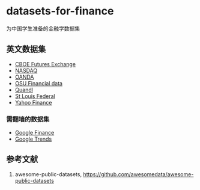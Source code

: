 # datasets-for-finance
为中国学生准备的金融学数据集

## 英文数据集

* [CBOE Futures Exchange](http://cfe.cboe.com/market-data/)
* [NASDAQ](https://data.nasdaq.com/)
* [OANDA](http://www.oanda.com/)
* [OSU Financial data](http://fisher.osu.edu/fin/fdf/osudata.htm)
* [Quandl](https://www.quandl.com/)
* [St Louis Federal](https://research.stlouisfed.org/fred2/)
* [Yahoo Finance](http://finance.yahoo.com/)

### 需翻墙的数据集

* [Google Finance](https://www.google.com/finance)
* [Google Trends](http://www.google.com/trends?q=google&ctab=0&geo=all&date=all&sort=0)



## 参考文献

1. awesome-public-datasets, https://github.com/awesomedata/awesome-public-datasets
